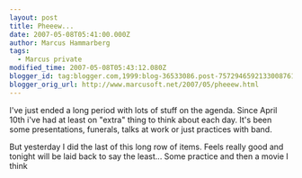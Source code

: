 ```yaml
---
layout: post
title: Pheeew...
date: 2007-05-08T05:41:00.000Z
author: Marcus Hammarberg
tags:
  - Marcus private
modified_time: 2007-05-08T05:43:12.080Z
blogger_id: tag:blogger.com,1999:blog-36533086.post-7572946592133008761
blogger_orig_url: http://www.marcusoft.net/2007/05/pheeew.html
---
```


I've
just ended a long period with lots of stuff on the agenda. Since April
10th i've had at least on "extra" thing to think about each day. It's
been some presentations, funerals, talks at work or just practices with
band.

But yesterday I did the last of this long row of items. Feels really
good and tonight will be laid back to say the least... Some practice and
then a movie I think
